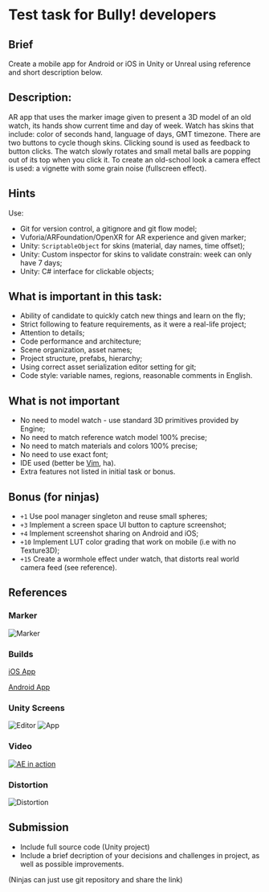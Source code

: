 
# Test task for Bully! developers

## Brief

Create a mobile app for Android or iOS in Unity or Unreal using reference and
short description below.

## Description:

AR app that uses the marker image given to present a 3D model of an old watch, 
its hands show current time and day of week. Watch has skins that include:
color of seconds hand, language of days, GMT timezone. There are two buttons
to cycle though skins. Clicking sound is used as feedback to button clicks.
The watch slowly rotates and small metal balls are popping out of its top
when you click it. To create an old-school look a camera effect is used: a
vignette with some grain noise (fullscreen effect).

## Hints

Use:

* Git for version control, a gitignore and git flow model;
* Vuforia/ARFoundation/OpenXR for AR experience and given marker;
* Unity: `ScriptableObject` for skins (material, day names, time offset);
* Unity: Custom inspector for skins to validate constrain: week can only have 7 days;
* Unity: C# interface for clickable objects;


## What is important in this task:

* Ability of candidate to quickly catch new things and learn on the fly;
* Strict following to feature requirements, as it were a real-life project;
* Attention to details;
* Code performance and architecture;
* Scene organization, asset names;
* Project structure, prefabs, hierarchy;
* Using correct asset serialization editor setting for git;
* Code style: variable names, regions, reasonable comments in English.

## What is not important

* No need to model watch - use standard 3D primitives provided by Engine;
* No need to match reference watch model 100% precise;
* No need to match materials and colors 100% precise;
* No need to use exact font;
* IDE used (better be [Vim](http://www.vim.org), ha).
* Extra features not listed in initial task or bonus.


## Bonus (for ninjas)

* `+1` Use pool manager singleton and reuse small spheres;
* `+3` Implement a screen space UI button to capture screenshot;
* `+4` Implement screenshot sharing on Android and iOS;
* `+10` Implement LUT color grading that work on mobile (i.e with no Texture3D);
* `+15` Create a wormhole effect under watch, that distorts real world camera feed (see reference).

## References

### Marker

![Marker](https://github.com/BullyEntertainment/test-task/raw/master/marker.jpg "Marker to use")

### Builds

[iOS App](https://github.com/BullyEntertainment/test-task/raw/master/builds/DevChallenge.ipa)

[Android App](https://github.com/BullyEntertainment/test-task/raw/master/builds/DevChallenge.apk)

### Unity Screens

![Editor](https://github.com/BullyEntertainment/test-task/raw/master/editor.png "Editor")
![App](https://github.com/BullyEntertainment/test-task/raw/master/screen.png "App")

### Video

[![AE in action](http://img.youtube.com/vi/sz8r3LHnoCU/0.jpg)](http://www.youtube.com/watch?v=sz8r3LHnoCU "AR In Action")

### Distortion 

![Distortion](http://i.ytimg.com/vi/Uef8FFNA-F0/hqdefault.jpg "Example of distortion")

## Submission

* Include full source code (Unity project)
* Include a brief decription of your decisions and challenges in project, as well as possible improvements.

(Ninjas can just use git repository and share the link)